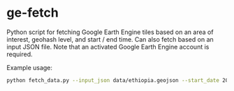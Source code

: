 # ge-fetch
Python script for fetching Google Earth Engine tiles based on an area of interest, geohash level, and start / end time.  Can also fetch based on an input JSON file.  Note that an activated Google Earth Engine account is required.

Example usage:

```bash
python fetch_data.py --input_json data/ethiopia.geojson --start_date 2020-01-01 --end_date 2020-06-01 --output_dir tile_output
```

